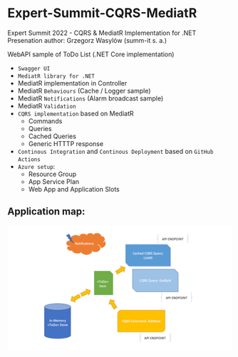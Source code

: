 # Expert-Summit-CQRS-MediatR
Expert Summit 2022 - CQRS &amp; MediatR Implementation for .NET
Presenation author: Grzegorz Wasylów (summ-it s. a.)

WebAPI sample of ToDo List (.NET Core implementation)
- `Swagger UI`
- `MediatR library for .NET` 
- MediatR implementation in Controller
- MediatR `Behaviours` (Cache / Logger sample)
- MediatR `Notifications` (Alarm broadcast sample) 
- MediatR `Validation`
- `CQRS implementation` based on MediatR
  - Commands
  - Queries
  - Cached Queries
  - Generic HTTTP response
- `Continous Integration` and `Continous Deployment` based on `GitHub Actions`
- `Azure setup`:
  - Resource Group
  - App Service Plan
  - Web App and Application Slots


## Application map:
![Simple application map](/app_map.png?raw=true "Simple Application Map")

